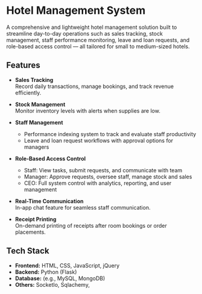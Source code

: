# Hotel Management System

A comprehensive and lightweight hotel management solution built to streamline day-to-day operations such as sales tracking, stock management, staff performance monitoring, leave and loan requests, and role-based access control — all tailored for small to medium-sized hotels.

## Features

- **Sales Tracking**  
  Record daily transactions, manage bookings, and track revenue efficiently.

- **Stock Management**  
  Monitor inventory levels with alerts when supplies are low.

- **Staff Management**  
  - Performance indexing system to track and evaluate staff productivity  
  - Leave and loan request workflows with approval options for managers

- **Role-Based Access Control**  
  - Staff: View tasks, submit requests, and communicate with team  
  - Manager: Approve requests, oversee staff, manage stock and sales  
  - CEO: Full system control with analytics, reporting, and user management

- **Real-Time Communication**  
  In-app chat feature for seamless staff communication.

- **Receipt Printing**  
  On-demand printing of receipts after room bookings or order placements.

## Tech Stack

- **Frontend:** HTML, CSS, JavaScript, jQuery  
- **Backend:** Python (Flask)
- **Database:** (e.g., MySQL, MongoDB)  
- **Others:** SocketIo, Sqlachemy, 

<!--## Live Demo

> Coming soon / [Optional: add link if available]

## Screenshots

> (Optional: Add screenshots or GIFs of the dashboard, receipt printing, chat, etc.)

## How to Run Locally

1. Clone the repo:
   ```bash
   git clone https://github.com/yourusername/hotel-management-system.git
-->
